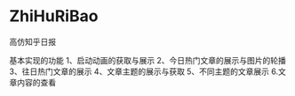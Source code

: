 # ZhiHuRiBao
高仿知乎日报


基本实现的功能
1、启动动画的获取与展示
2、今日热门文章的展示与图片的轮播
3、往日热门文章的展示
4、文章主题的展示与获取
5、不同主题的文章展示
6.文章内容的查看
